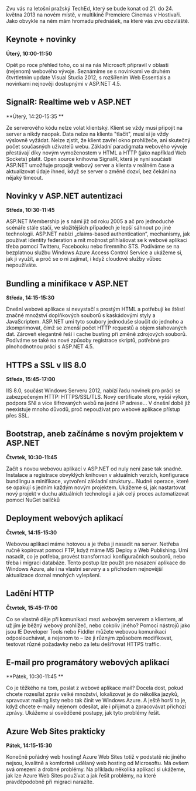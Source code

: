 <!-- dcterms:identifier = aspnetcz#3409 -->
<!-- dcterms:title = Pozvánka na TechEd a moje přednášky -->
<!-- dcterms:abstract = Zvu vás na letošní pražský TechEd. Jako obvykle na něm mám hromadu přednášek, na které vás zvu obzvláště. -->
<!-- np9:categoryId = 6 -->
<!-- x4w:category = Akce a události -->
<!-- np9:authorId = 1 -->
<!-- np9:authorEmail = michal.valasek@altairis.cz -->
<!-- dcterms:creator = Michal Altair Valášek -->
<!-- dcterms:created = 2013-05-01T00:44:37.337+02:00 -->
<!-- dcterms:date = 2013-05-01T00:47:23+02:00 -->
<!-- x4w:pictureWidth = 150 -->
<!-- x4w:pictureHeight = 150 -->
<!-- x4w:pictureUrl = /perex-pictures/20130501-pozvanka-na-teched-a-moje-prednasky.png -->

Zvu vás na letošní pražský TechEd, který se bude konat od 21. do 24. května 2013 na novém místě, v multikině Premeiere Cinemas v Hostivaři. Jako obvykle na něm mám hromadu přednášek, na které vás zvu obzvláště.

## Keynote + novinky

**Úterý, 10:00-11:50**

Opět po roce přehled toho, co si na nás Microsoft připravil v oblasti (nejenom) webového vývoje. Seznámíme se s novinkami ve druhém čtvrtletním update Visual Studia 2012, s rozšířením Web Essentials a novinkami nejnověji dostupnými v ASP.NET 4.5.

## SignalR: Realtime web v ASP.NET

**Úterý, 14:20-15:35 **

Ze serverového kódu nelze volat klientský. Klient se vždy musí připojit na server a nikdy naopak. Data nelze na klienta "tlačit", musí si je vždy výslovně vyžádat. Nelze zjstit, že klient zavřel okno prohlížeče, ani skutečný počet současných uživatelů webu. Základní paradigmata webového vývoje přestávají díky novým vymoženostem v HTML a HTTP (jako například Web Sockets) platit. Open source knihovna SignalR, která je nyní součástí ASP.NET umožňuje propojit webový server a klienta v reálném čase a aktualizovat údaje ihned, když se server o změně dozví, bez čekání na nějaký timeout.

## Novinky v ASP.NET autentizaci

**Středa, 10:30-11:45**

ASP.NET Membership je s námi již od roku 2005 a ač pro jednoduché scénáře stále stačí, ve složitějších případech je lepší sáhnout po jiné technologii. ASP.NET nabízí „claims-based authentication“, mechanismy, jak používat identity federation a mít možnost přihlašovat se k webové aplikaci třeba pomocí Twitteru, Facebooku nebo firemního STS. Podíváme se na bezplatnou službu Windows Azure Access Control Service a ukážeme si, jak ji využít, a proč se o ni zajímat, i když cloudové služby vůbec nepoužíváte.

## Bundling a minifikace v ASP.NET

**Středa, 14:15-15:30**

Dnešní webové aplikace si nevystačí s prostým HTML a potřebují ke štěstí značné množství doplňkových souborů s kaskádovými styly a JavaScriptem. ASP.NET umí tyto soubory jednoduše sloučit do jednoho a zkomprimovat, čímž se zmenší počet HTTP requestů a objem stahovaných dat. Zároveň elegantně řeší i cache busting při změně zdrojových souborů. Podíváme se také na nové způsoby registrace skriptů, potřebné pro plnohodnotnou práci s ASP.NET 4.5.

## HTTPS a SSL v IIS 8.0

**Středa, 15:45-17:00**

IIS 8.0, součást Windows Serveru 2012, nabízí řadu novinek pro práci se zabezpečeným HTTP: HTTPS/SSL/TLS. Nový certificate store, vyšší výkon, podpora SNI a více šifrovaných webů na jedné IP adrese… V dnešní době již neexistuje mnoho důvodů, proč nepoužívat pro webové aplikace přístup přes SSL.

## Bootstrap, aneb začínáme s novým projektem v ASP.NET

**Čtvrtek, 10:30-11:45**

Začít s novou webovou aplikací v ASP.NET od nuly není zase tak snadné. Instalace a registrace obvyklých knihoven v aktuálních verzích, konfigurace bundlingu a minifikace, vytvoření základní struktury… Nudné operace, které se opakují s jedním každým novým projektem. Ukážeme si, jak nastartovat nový projekt v duchu aktuálních technologií a jak celý proces automatizovat pomocí NuGet balíčků

## Deployment webových aplikací

**Čtvrtek, 14:15-15:30**

Webovou aplikaci máme hotovou a je třeba ji nasadit na server. Netřeba ručně kopírovat pomocí FTP, když máme MS Deploy a Web Publishing. Umí nasadit, co je potřeba, provést transformaci konfiguračních souborů, nebo třeba i migraci databáze. Tento postup lze použít pro nasazení aplikace do Windows Azure, ale i na vlastní servery a s příchodem nejnovější aktualizace doznal mnohých vylepšení.

## Ladění HTTP

**Čtvrtek, 15:45-17:00**

Co se vlastně děje při komunikaci mezi webovým serverem a klientem, ať už jím je běžný webový prohlížeč, nebo cokoliv jiného? Pomocí nástrojů jako jsou IE Developer Tools nebo Fiddler můžete webovou komunikaci odposlouchávat, a nejenom to – lze ji různým způsobem modifikovat, testovat různé požadavky nebo za letu dešifrovat HTTPS traffic. 

## E-mail pro programátory webových aplikací

**Pátek, 10:30-11:45 **

Co je těžkého na tom, poslat z webové aplikace mail? Docela dost, pokud chcete rozesílat zpráv velké množství, lokalizovat je do několika jazyků, spravovat mailing listy nebo tak činit ve Windows Azure. A ještě horší to je, když chcete e-maily nejenom odesílat, ale i přijímat a zpracovávat příchozí zprávy. Ukážeme si osvědčené postupy, jak tyto problémy řešit.

## Azure Web Sites prakticky

**Pátek, 14:15-15:30**

Konečně pořádný web hosting! Azure Web Sites totiž v podstatě nic jiného nejsou, kvalitně a komfortně udělaný web hosting od Microsoftu. Má ovšem svá omezení a drobné problémy. Na příkladu několika aplikací si ukážeme, jak lze Azure Web Sites používat a jak řešit problémy, na které pravděpodobně při migraci narazíte.